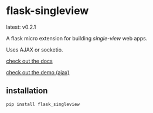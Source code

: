 # flask-singleview

latest: v0.2.1

A flask micro extension for building *single-view* web apps.

Uses AJAX or socketio.

[check out the docs](http://flask-singleview.readthedocs.io/en/latest/)

[check out the demo (ajax)](https://flask-singleview.harrypark.io/)

## installation
`pip install flask_singleview`
